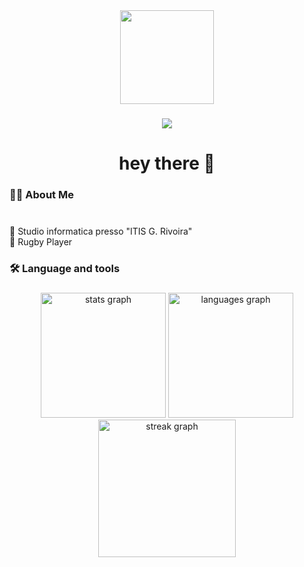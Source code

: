 
<!-- GIF -->
<div align="center">
  <img height="150" src="https://camo.githubusercontent.com/62da68eb62b1e5f175f7d1f0191dd89a653d7908feb22d37d4a0ab07365d6791/68747470733a2f2f6d656469612e67697068792e636f6d2f6d656469612f4d3967624264396e6244724f5475314d71782f67697068792e676966"  />
</div>

###

<!-- VISITATORI -->
<div align="center">
  <img src="https://visitor-badge.laobi.icu/badge?page_id=mattiabracco05.mattiabracco05&"  />
</div>

###

<!-- HEY THERE -->
<h1 align="center">hey there 👋</h1>

###

<!-- ABOUT ME -->
<h3 align="left">👩‍💻 About Me</h3>

###

<p align="left">
  <br>🔭 Studio informatica presso "ITIS G. Rivoira"
  <br>🏉 Rugby Player
</p>

###

<!-- LINGUAGGI -->
<h3 align="left">🛠 Language and tools</h3>

###

<!-- ELENCO DEI LINGUAGGI -->
<div align="left">

</div>

<!-- STATISTICHE -->
<div align="center">
  <img src="https://github-readme-stats.vercel.app/api?username=mattiabracco05&hide_title=false&hide_rank=false&show_icons=true&include_all_commits=true&count_private=true&disable_animations=false&theme=dracula&locale=en&hide_border=false&order=1" height="200" alt="stats graph"/>
  <img src="https://github-readme-stats.vercel.app/api/top-langs?username=mattiabracco05&locale=en&hide_title=false&layout=compact&card_width=320&langs_count=5&theme=dracula&hide_border=false&order=2" height="200" alt="languages graph"  />
</div>
<div align="center">
  <img src="https://streak-stats.demolab.com?user=mattiabracco05&locale=en&mode=daily&theme=dark&hide_border=false&border_radius=5&order=3" height="220" alt="streak graph"  />
</div>
